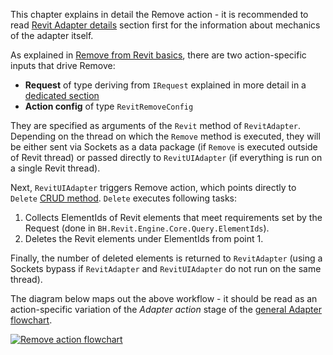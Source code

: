 This chapter explains in detail the Remove action - it is recommended to read [Revit Adapter details](Revit-Adapter-Details) section first for the information about mechanics of the adapter itself.

As explained in [Remove from Revit basics](Remove-from-Revit-basics), there are two action-specific inputs that drive Remove:
- **Request** of type deriving from `IRequest` explained in more detail in a [dedicated section](Requests-and-filtering)
- **Action config** of type `RevitRemoveConfig`

They are specified as arguments of the `Revit` method of `RevitAdapter`. Depending on the thread on which the `Remove` method is executed, they will be either sent via Sockets as a data package (if `Remove` is executed outside of Revit thread) or passed directly to `RevitUIAdapter` (if everything is run on a single Revit thread).

Next, `RevitUIAdapter` triggers Remove action, which points directly to `Delete` [CRUD method](https://github.com/BHoM/documentation/wiki/Adapter-Actions#the-crud-paradigm). `Delete` executes following tasks:
1. Collects ElementIds of Revit elements that meet requirements set by the Request (done in `BH.Revit.Engine.Core.Query.ElementIds`).
2. Deletes the Revit elements under ElementIds from point 1.

Finally, the number of deleted elements is returned to `RevitAdapter` (using a Sockets bypass if `RevitAdapter` and `RevitUIAdapter` do not run on the same thread).

The diagram below maps out the above workflow - it should be read as an action-specific variation of the _Adapter action_ stage of the [general Adapter flowchart](Revit-Adapter-Details).

[![Remove action flowchart](https://user-images.githubusercontent.com/26874773/78884892-f2107980-7a5b-11ea-9b06-94fedee48f19.png)](https://user-images.githubusercontent.com/26874773/78884892-f2107980-7a5b-11ea-9b06-94fedee48f19.png)
